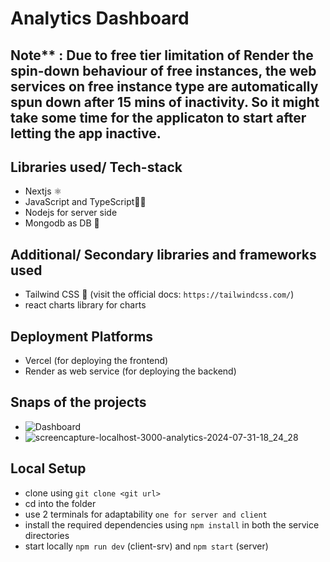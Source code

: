 # Analytics Dashboard

## Note** : Due to free tier limitation of Render the spin-down behaviour of free instances, the web services on free instance type are automatically spun down after 15 mins of inactivity. So it might take some time for the applicaton to start after letting the app inactive.

## Libraries used/ Tech-stack
- Nextjs ⚛️
- JavaScript and TypeScript🧑‍💻
- Nodejs for server side 
- Mongodb as DB 🌿

## Additional/ Secondary libraries and frameworks used
- Tailwind CSS 💨 (visit the official docs: `https://tailwindcss.com/`)
- react charts library for charts 

## Deployment Platforms
- Vercel (for deploying the frontend)
- Render as web service (for deploying the backend)

## Snaps of the projects
- ![Dashboard](https://github.com/user-attachments/assets/1a0bcb56-4a27-4cdf-84bc-5f4f5fd5ba6c)
- ![screencapture-localhost-3000-analytics-2024-07-31-18_24_28](https://github.com/user-attachments/assets/7914c01f-fb7d-4bbc-b273-e7f56f0ed0c3)

## Local Setup
- clone using `git clone <git url>`
- cd into the folder
- use 2 terminals for adaptability  `one for server and client`
- install the required dependencies using `npm install` in both the service directories
- start locally `npm run dev` (client-srv) and `npm start` (server)


